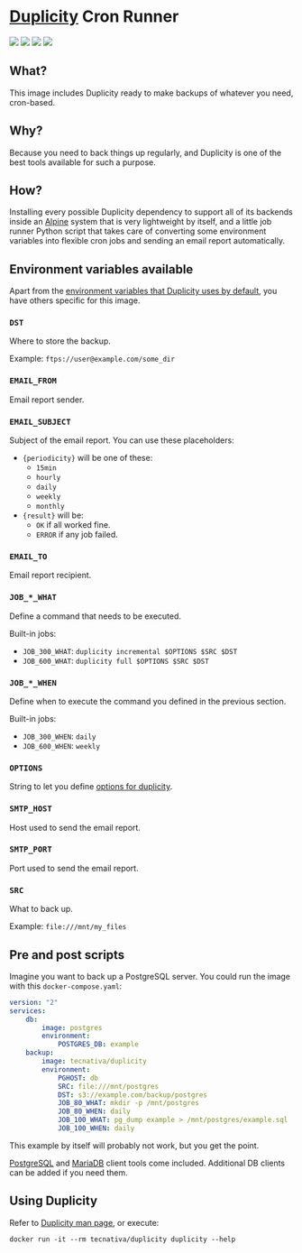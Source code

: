 # [Duplicity][] Cron Runner

[![](https://images.microbadger.com/badges/version/tecnativa/duplicity:latest.svg)](https://microbadger.com/images/tecnativa/duplicity:latest "Get your own version badge on microbadger.com")
[![](https://images.microbadger.com/badges/image/tecnativa/duplicity:latest.svg)](https://microbadger.com/images/tecnativa/duplicity:latest "Get your own image badge on microbadger.com")
[![](https://images.microbadger.com/badges/commit/tecnativa/duplicity:latest.svg)](https://microbadger.com/images/tecnativa/duplicity:latest "Get your own commit badge on microbadger.com")
[![](https://images.microbadger.com/badges/license/tecnativa/duplicity.svg)](https://microbadger.com/images/tecnativa/duplicity "Get your own license badge on microbadger.com")

## What?

This image includes Duplicity ready to make backups of whatever you need,
cron-based.

## Why?

Because you need to back things up regularly, and Duplicity is one of the
best tools available for such a purpose.

## How?

Installing every possible Duplicity dependency to support all of its backends
inside an [Alpine][] system that is very lightweight by itself, and a little
job runner Python script that takes care of converting some environment
variables into flexible cron jobs and sending an email report automatically.

## Environment variables available

Apart from the [environment variables that Duplicity uses by default][env], you
have others specific for this image.

### `DST`

Where to store the backup.

Example: `ftps://user@example.com/some_dir`

### `EMAIL_FROM`

Email report sender.

### `EMAIL_SUBJECT`

Subject of the email report. You can use these placeholders:

- `{periodicity}` will be one of these:
  - `15min`
  - `hourly`
  - `daily`
  - `weekly`
  - `monthly`
- `{result}` will be:
  - `OK` if all worked fine.
  - `ERROR` if any job failed.

### `EMAIL_TO`

Email report recipient.

### `JOB_*_WHAT`

Define a command that needs to be executed.

Built-in jobs:

- `JOB_300_WHAT`: `duplicity incremental $OPTIONS $SRC $DST`
- `JOB_600_WHAT`: `duplicity full $OPTIONS $SRC $DST`

### `JOB_*_WHEN`

Define when to execute the command you defined in the previous section.

Built-in jobs:

- `JOB_300_WHEN`: `daily`
- `JOB_600_WHEN`: `weekly`

### `OPTIONS`

String to let you define [options for duplicity][options].

### `SMTP_HOST`

Host used to send the email report.

### `SMTP_PORT`

Port used to send the email report.

### `SRC`

What to back up.

Example: `file:///mnt/my_files`

## Pre and post scripts

Imagine you want to back up a PostgreSQL server. You could run the image with
this `docker-compose.yaml`:

```yaml
version: "2"
services:
    db:
        image: postgres
        environment:
            POSTGRES_DB: example
    backup:
        image: tecnativa/duplicity
        environment:
            PGHOST: db
            SRC: file:///mnt/postgres
            DST: s3://example.com/backup/postgres
            JOB_80_WHAT: mkdir -p /mnt/postgres
            JOB_80_WHEN: daily
            JOB_100_WHAT: pg_dump example > /mnt/postgres/example.sql
            JOB_100_WHEN: daily
```

This example by itself will probably not work, but you get the point.

[PostgreSQL][] and [MariaDB][] client tools come included. Additional DB
clients can be added if you need them.

## Using Duplicity

Refer to [Duplicity man page](http://duplicity.nongnu.org/duplicity.1.html), or
execute:

    docker run -it --rm tecnativa/duplicity duplicity --help


[Alpine]: https://alpinelinux.org/
[Duplicity]: http://duplicity.nongnu.org/
[env]: http://duplicity.nongnu.org/duplicity.1.html#sect6
[options]: http://duplicity.nongnu.org/duplicity.1.html#sect5
[PostgreSQL]: https://www.postgresql.org/
[MariaDB]: https://mariadb.org/
